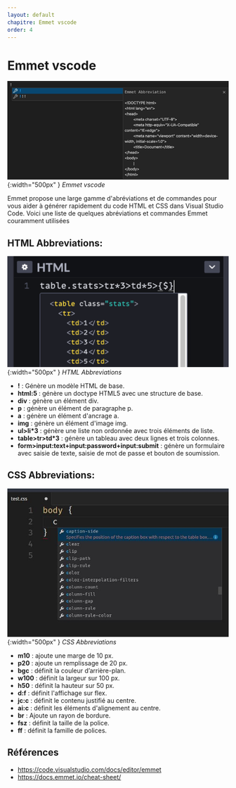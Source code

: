 ```yaml
---
layout: default
chapitre: Emmet vscode
order: 4
---
```


# Emmet vscode

![Emmet vscode](./images/emmet.jpg){:width="500px" }
*Emmet vscode*

<!-- note -->

Emmet propose une large gamme d'abréviations et de commandes pour vous aider à générer rapidement du code HTML et CSS dans Visual Studio Code. Voici une liste de quelques abréviations et commandes Emmet couramment utilisées

<!-- new slide -->

## HTML Abbreviations:

![HTML Abbreviations](./images/emmet-codepen-expand.png){:width="500px" }
*HTML Abbreviations*

<!-- note -->

- **!** : Génère un modèle HTML de base.
- **html:5** : génère un doctype HTML5 avec une structure de base.
- **div** : génère un élément div.
- **p** : génère un élément de paragraphe p.
- **a** : génère un élément d'ancrage a.
- **img** : génère un élément d'image img.
- **ul>li*3** : génère une liste non ordonnée avec trois éléments de liste.
- **table>tr>td*3** : génère un tableau avec deux lignes et trois colonnes.
- **form>input:text+input:password+input:submit** : génère un formulaire avec saisie de texte, saisie de mot de passe et bouton de soumission.

<!-- new slide -->

## CSS Abbreviations:

![HTML Abbreviations](./images/css.jpg){:width="500px" }
*CSS Abbreviations*

<!-- note -->

- **m10** : ajoute une marge de 10 px.
- **p20** : ajoute un remplissage de 20 px.
- **bgc** : définit la couleur d’arrière-plan.
- **w100** : définit la largeur sur 100 px.
- **h50** : définit la hauteur sur 50 px.
- **d:f** : définit l'affichage sur flex.
- **jc:c** : définit le contenu justifié au centre.
- **ai:c** : définit les éléments d'alignement au centre.
- **br** : Ajoute un rayon de bordure.
- **fsz** : définit la taille de la police.
- **ff** : définit la famille de polices.

<!-- new slide -->

## Références

- https://code.visualstudio.com/docs/editor/emmet
- https://docs.emmet.io/cheat-sheet/

<!-- new slide -->






